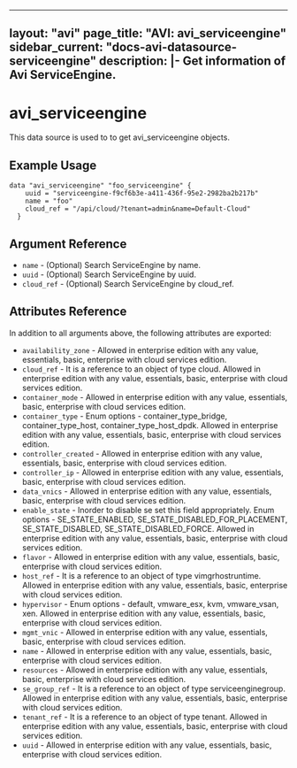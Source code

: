 <!--
    Copyright 2021 VMware, Inc.
    SPDX-License-Identifier: Mozilla Public License 2.0
-->
---
layout: "avi"
page_title: "AVI: avi_serviceengine"
sidebar_current: "docs-avi-datasource-serviceengine"
description: |-
  Get information of Avi ServiceEngine.
---

# avi_serviceengine

This data source is used to to get avi_serviceengine objects.

## Example Usage

```hcl
data "avi_serviceengine" "foo_serviceengine" {
    uuid = "serviceengine-f9cf6b3e-a411-436f-95e2-2982ba2b217b"
    name = "foo"
    cloud_ref = "/api/cloud/?tenant=admin&name=Default-Cloud"
  }
```

## Argument Reference

* `name` - (Optional) Search ServiceEngine by name.
* `uuid` - (Optional) Search ServiceEngine by uuid.
* `cloud_ref` - (Optional) Search ServiceEngine by cloud_ref.
  
## Attributes Reference

In addition to all arguments above, the following attributes are exported:

* `availability_zone` - Allowed in enterprise edition with any value, essentials, basic, enterprise with cloud services edition.
* `cloud_ref` - It is a reference to an object of type cloud. Allowed in enterprise edition with any value, essentials, basic, enterprise with cloud services edition.
* `container_mode` - Allowed in enterprise edition with any value, essentials, basic, enterprise with cloud services edition.
* `container_type` - Enum options - container_type_bridge, container_type_host, container_type_host_dpdk. Allowed in enterprise edition with any value, essentials, basic, enterprise with cloud services edition.
* `controller_created` - Allowed in enterprise edition with any value, essentials, basic, enterprise with cloud services edition.
* `controller_ip` - Allowed in enterprise edition with any value, essentials, basic, enterprise with cloud services edition.
* `data_vnics` - Allowed in enterprise edition with any value, essentials, basic, enterprise with cloud services edition.
* `enable_state` - Inorder to disable se set this field appropriately. Enum options - SE_STATE_ENABLED, SE_STATE_DISABLED_FOR_PLACEMENT, SE_STATE_DISABLED, SE_STATE_DISABLED_FORCE. Allowed in enterprise edition with any value, essentials, basic, enterprise with cloud services edition.
* `flavor` - Allowed in enterprise edition with any value, essentials, basic, enterprise with cloud services edition.
* `host_ref` - It is a reference to an object of type vimgrhostruntime. Allowed in enterprise edition with any value, essentials, basic, enterprise with cloud services edition.
* `hypervisor` - Enum options - default, vmware_esx, kvm, vmware_vsan, xen. Allowed in enterprise edition with any value, essentials, basic, enterprise with cloud services edition.
* `mgmt_vnic` - Allowed in enterprise edition with any value, essentials, basic, enterprise with cloud services edition.
* `name` - Allowed in enterprise edition with any value, essentials, basic, enterprise with cloud services edition.
* `resources` - Allowed in enterprise edition with any value, essentials, basic, enterprise with cloud services edition.
* `se_group_ref` - It is a reference to an object of type serviceenginegroup. Allowed in enterprise edition with any value, essentials, basic, enterprise with cloud services edition.
* `tenant_ref` - It is a reference to an object of type tenant. Allowed in enterprise edition with any value, essentials, basic, enterprise with cloud services edition.
* `uuid` - Allowed in enterprise edition with any value, essentials, basic, enterprise with cloud services edition.

